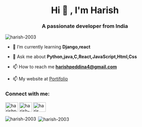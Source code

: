 <h1 align="center">Hi 👋 , I'm Harish</h1>
<h3 align="center">A passionate developer from India</h3>

<p align="left"> <img src="https://komarev.com/ghpvc/?username=harish-2003&label=Profile%20views&color=0e75b6&style=flat" alt="harish-2003" /> </p>

- 🌱 I’m currently learning **Django,react**

- 💬 Ask me about **Python,java,C,React,JavaScript,Html,Css**

- 📫 How to reach me **harishpeddina4@gmail.com**
- 📫 My website at <a href="https://harish-2003.github.io/">Portifolio</a>

<h3 align="left">Connect with me:</h3>
<p align="left">
<a href="https://twitter.com/harishpersona" target="blank"><img align="center" src="https://raw.githubusercontent.com/rahuldkjain/github-profile-readme-generator/master/src/images/icons/Social/twitter.svg" alt="harishpersona" height="30" width="40" /></a>
<a href="https://linkedin.com/in/harish-peddina" target="blank"><img align="center" src="https://raw.githubusercontent.com/rahuldkjain/github-profile-readme-generator/master/src/images/icons/Social/linked-in-alt.svg" alt="harish-peddina" height="30" width="40" /></a>
<a href="https://instagram.com/haris__5102" target="blank"><img align="center" src="https://raw.githubusercontent.com/rahuldkjain/github-profile-readme-generator/master/src/images/icons/Social/instagram.svg" alt="haris__5102" height="30" width="40" /></a>
</p>

<p><img align="left" src="https://github-readme-stats.vercel.app/api/top-langs?username=harish-2003&show_icons=true&locale=en&layout=compact" alt="harish-2003" /></p>

<p>&nbsp;<img align="center" src="https://github-readme-stats.vercel.app/api?username=harish-2003&show_icons=true&locale=en" alt="harish-2003" /></p>

###
